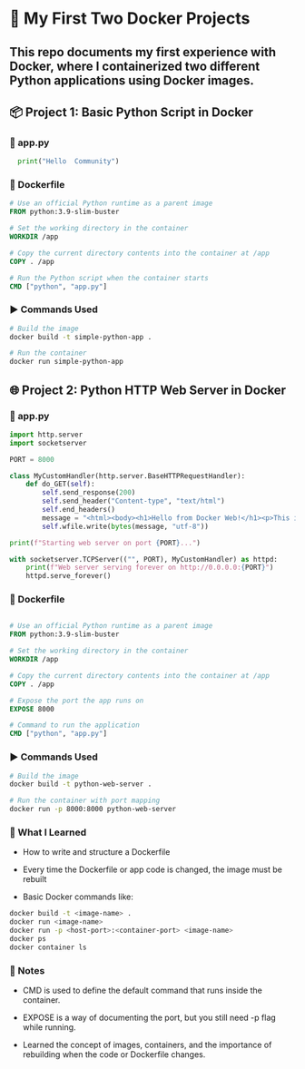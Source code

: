 # 🐳 My First Two Docker Projects

## This repo documents my first experience with Docker, where I containerized two different Python applications using Docker images.

## 📦 Project 1: Basic Python Script in Docker
### 📝 app.py
```python
  print("Hello  Community")
```
### 🐳 Dockerfile
```Dockerfile
# Use an official Python runtime as a parent image
FROM python:3.9-slim-buster

# Set the working directory in the container
WORKDIR /app

# Copy the current directory contents into the container at /app
COPY . /app

# Run the Python script when the container starts
CMD ["python", "app.py"]
```

### ▶️ Commands Used
```bash
# Build the image
docker build -t simple-python-app .

# Run the container
docker run simple-python-app
```

## 🌐 Project 2: Python HTTP Web Server in Docker
### 📝 app.py
```python
import http.server
import socketserver

PORT = 8000

class MyCustomHandler(http.server.BaseHTTPRequestHandler):
    def do_GET(self):
        self.send_response(200)
        self.send_header("Content-type", "text/html")
        self.end_headers()
        message = "<html><body><h1>Hello from Docker Web!</h1><p>This is dynamic content from your Python app in Docker.</p></body></html>"
        self.wfile.write(bytes(message, "utf-8"))

print(f"Starting web server on port {PORT}...")

with socketserver.TCPServer(("", PORT), MyCustomHandler) as httpd:
    print(f"Web server serving forever on http://0.0.0.0:{PORT}")
    httpd.serve_forever()
```
### 🐳 Dockerfile
```Dockerfile

# Use an official Python runtime as a parent image
FROM python:3.9-slim-buster

# Set the working directory in the container
WORKDIR /app

# Copy the current directory contents into the container at /app
COPY . /app

# Expose the port the app runs on
EXPOSE 8000

# Command to run the application
CMD ["python", "app.py"]
```

### ▶️ Commands Used
```bash
# Build the image
docker build -t python-web-server .

# Run the container with port mapping
docker run -p 8000:8000 python-web-server
```
### 🧠 What I Learned
- How to write and structure a Dockerfile

- Every time the Dockerfile or app code is changed, the image must be rebuilt

- Basic Docker commands like:

```bash 
docker build -t <image-name> .
docker run <image-name>
docker run -p <host-port>:<container-port> <image-name>
docker ps
docker container ls
```

### 📝 Notes
- CMD is used to define the default command that runs inside the container.

- EXPOSE is a way of documenting the port, but you still need -p flag while running.

- Learned the concept of images, containers, and the importance of rebuilding when the code or Dockerfile changes.
